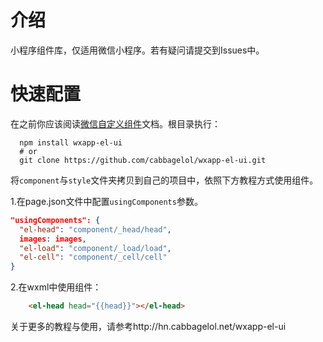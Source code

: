 # 介绍
小程序组件库，仅适用微信小程序。若有疑问请提交到Issues中。


# 快速配置
在之前你应该阅读[微信自定义组件](https://developers.weixin.qq.com/miniprogram/dev/framework/custom-component/component.html)文档。根目录执行：
```
  npm install wxapp-el-ui
  # or
  git clone https://github.com/cabbagelol/wxapp-el-ui.git
```
将`component`与`style`文件夹拷贝到自己的项目中，依照下方教程方式使用组件。

1.在page.json文件中配置`usingComponents`参数。
```json
"usingComponents": {
  "el-head": "component/_head/head",
  images: images,
  "el-load": "component/_load/load",
  "el-cell": "component/_cell/cell"
}
```
2.在wxml中使用组件：
```html
    <el-head head="{{head}}"></el-head>
```

关于更多的教程与使用，请参考http://hn.cabbagelol.net/wxapp-el-ui